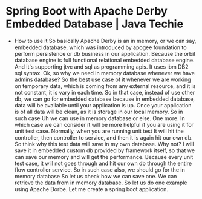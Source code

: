 # Spring Boot with Apache Derby Embedded Database | Java Techie

* How to use it So basically Apache Derby is an in memory, or we can say, embedded database, which was introduced by apogee foundation to perform persistence or db business in our application. Because the orbit database engine is full functional relational embedded database engine. And it's supporting jtvc and sql as programming apis. It uses ibm DB2 sql syntax. Ok, so why we need in memory database whenever we have admins database? So the best use case of it whenever we are working on temporary data, which is coming from any external resource, and it is not constant, it is vary in each time. So in that case, instead of use other db, we can go for embedded database because in embedded database, data will be available until your application is up. Once your application is of all data will be clean, as it is storage in our local memory. So in such case Uh we can use in memory database or else. One more. In which case we can consider it will be more helpful if you are using it for unit test case. Normally, when you are running unit test It will hit the controller, then controller to service, and then it is again hit our own db. So think why this test data will save in my own database. Why not? I will save it in embedded custom db provided by framework itself, so that we can save our memory and will get the performance. Because every unit test case, it will not goes through and hit our own db through the entire flow controller service. So in such case also, we should go for the in memory database So let us check how we can save one. We can retrieve the data from in memory database. So let us do one example using Apache Dorbe. Let me create a spring boot application.
